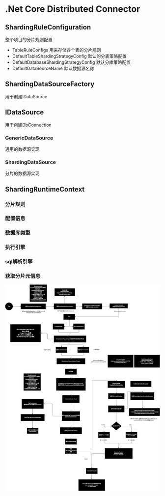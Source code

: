 # .Net Core Distributed Connector

## ShardingRuleConfiguration
整个项目的分片规则配置
- TableRuleConfigs 用来存储各个表的分片规则
- DefaultTableShardingStrategyConfig 默认的分表策略配置
- DefaultDatabaseShardingStrategyConfig 默认分库策略配置
- DefaultDataSourceName 默认数据源名称

## ShardingDataSourceFactory
用于创建IDataSource
## IDataSource
用于创建DbConnection

### GenericDataSource
通用的数据源实现
### ShardingDataSource
分片的数据源实现

## ShardingRuntimeContext

### 分片规则
### 配置信息
### 数据库类型
### 执行引擎
### sql解析引擎
### 获取分片元信息
<img src="./执行流程/流程.png" />
